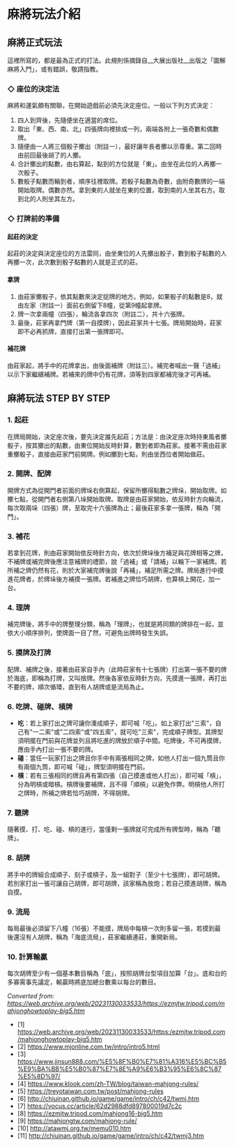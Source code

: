 # 麻將玩法介紹

## 麻將正式玩法

這裡所寫的，都是最為正式的打法。此規則係摘錄自__大展出版社__出版之「圖解麻將入門」，或有錯誤，敬請指教。

### ◇ 座位的決定法

麻將和運氣頗有關聯，在開始遊戲前必須先決定座位。一般以下列方式決定：

1. 四人到齊後，先隨便坐在適當的席位。
2. 取出「東、西、南、北」四張牌向裡排成一列，兩端各附上一張奇數和偶數牌。
3. 隨便由一人將三個骰子擲出（附註一），最好讓年長者擲以示尊重。第二回時由前回最後胡了的人擲。
4. 合計擲出的點數，由右算起，點到的方位就是「東」。由坐在此位的人再擲一次骰子。
5. 數骰子點數而輪到者，順序往裡取牌。若骰子點數為奇數，由附奇數牌的一端開始取牌。偶數亦然。拿到東的人就坐在東的位置，取到南的人坐其右方。取到北的人則坐其左方。

### ◇ 打牌前的準備

#### 起莊的決定

起莊的決定與決定座位的方法雷同，由坐東位的人先擲出骰子，數到骰子點數的人再擲一次，此次數到骰子點數的人就是正式的莊。

#### 拿牌

1. 由莊家擲骰子，依其點數來決定捉牌的地方。例如，如果骰子的點數是8，就由左家（附註一）面前右側留下8幢，從第9幢起拿牌。
2. 牌一次拿兩幢（四張），輪流各拿四次（附註二），共十六張牌。
3. 最後，莊家再拿門牌（第一自摸牌），因此莊家共十七張。牌局開始時，莊家即不必再抓牌，直接打出第一張牌即可。

#### 補花牌

由莊家起，將手中的花牌拿出，由後面補牌（附註三）。補完者喊出一聲「過補」以示下家繼續補牌。若補來的牌中仍有花牌，須等到四家都補完後才可再補。

## 麻將玩法 STEP BY STEP

### 1. 起莊

在牌局開始，決定座次後，要先決定誰先起莊；方法是：由決定座次時持東風者擲骰子，按其擲出的點數，由東位開始反時針算，數到者即為莊家。接著不需由莊家重擲骰子，直接由莊家門前開牌。例如擲到七點，則由坐西位者開始做莊。

### 2. 開牌、配牌

開牌方式為從開門者前面的牌垛右側算起，保留所擲得點數之牌垛，開始取牌。如擲七點，從開門者右側第八垛開始取牌。取牌是由莊家開始，依反時針方向輪流，每次取兩垛（四張）牌，至取完十六張牌為止；最後莊家多拿一張牌，稱為「開門」。

### 3. 補花

若拿到花牌，則由莊家開始依反時針方向，依次於牌垛後方補足與花牌相等之牌，不補牌或補完牌後應注意補牌的禮節，說「過補」或「請補」以輪下一家補牌。若所補之牌仍然有花，則於大家補完牌後說「再補」，補足所需之牌。牌局進行中摸進花牌者，於牌垛後方補摸一張牌。若補進之牌恰巧胡牌，也算槓上開花，加一台。

### 4. 理牌

補完牌後，將手中的牌整理分類，稱為「理牌」，也就是將同類的牌排在一起，並依大小順序排列，使牌面一目了然，可避免出牌時發生失誤。

### 5. 摸牌及打牌

配牌、補牌之後，接著由莊家自手內（此時莊家有十七張牌）打出第一張不要的牌於海底，即稱為打牌，又叫捨牌。然後各家依反時針方向，先摸進一張牌，再打出不要的牌，順次循環，直到有人胡牌或是流局為止。

### 6. 吃牌、碰牌、槓牌

- **吃**：若上家打出之牌可讓你湊成順子，即可喊「吃」。如上家打出"三索"，自己有"一二索"或"二四索"或"四五索"，就可吃"三索"，完成順子牌型。其牌型須明擺在門前與花牌並列且將吃進的牌放於順子中間。吃牌後，不可再摸牌，應由手內打出一張不要的牌。
- **碰**：當任一玩家打出之牌且你手中有兩張相同之牌，如他人打出一個九筒且你有兩個九筒，即可喊「碰」，牌型須明擺在門前。
- **槓**：若有三張相同的牌且再有第四張（自己摸進或他人打出），即可喊「槓」，分為明槓或暗槓。槓牌後要補牌，且不得「順槓」以避免作弊。明槓他人所打之牌時，所補之牌若恰巧胡牌，不得胡牌。

### 7. 聽牌

隨著摸、打、吃、碰、槓的進行，當僅剩一張牌就可完成所有牌型時，稱為「聽牌」。

### 8. 胡牌

將手中的牌組合成順子、刻子或槓子，及一組對子（至少十七張牌），即可胡牌。若別家打出一張可讓自己胡牌，即可胡牌，該家稱為放炮；若自己摸進胡牌，稱為自摸。

### 9. 流局

每局最後必須留下八幢（16張）不能摸，牌局中每槓一次則多留一張，若摸到最後還沒有人胡牌，稱為「海底流局」，莊家繼續連莊，重開新局。

### 10. 計算輸贏

每次胡牌至少有一個基本數目稱為「底」，按照胡牌台型項目加算「台」。底和台的多寡需事先議定，輸贏時將底加總台數乘以每台的數目。

*Converted from: https://web.archive.org/web/20231130033533/https://ezmjtw.tripod.com/mahjonghowtoplay-big5.htm*

- [1] https://web.archive.org/web/20231130033533/https:/ezmjtw.tripod.com/mahjonghowtoplay-big5.htm
- [2] https://www.mjonline.com.tw/intro/intro5.html
- [3] https://www.jinsun888.com/%E5%8F%B0%E7%81%A316%E5%BC%B5%E9%BA%BB%E5%B0%87%E7%8E%A9%E6%B3%95%E6%8C%87%E5%8D%97/
- [4] https://www.klook.com/zh-TW/blog/taiwan-mahjong-rules/
- [5] https://treyotaiwan.com.tw/post/mahjong-rules
- [6] http://chiuinan.github.io/game/game/intro/ch/c42/twmj.htm
- [7] https://vocus.cc/article/62d2988dfd897800019d7c2c
- [8] https://ezmjtw.tripod.com/mahjong16-big5.htm
- [9] https://mahjongtw.com/mahjong-rule/
- [10] http://atawmj.org.tw/memu010.htm
- [11] http://chiuinan.github.io/game/game/intro/ch/c42/twmj3.htm